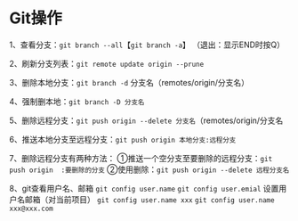 # Git操作

1、查看分支：`git branch --all`【`git branch -a`】    （退出：显示END时按Q）

2、刷新分支列表：`git remote update origin --prune`

3、删除本地分支：`git branch -d` 分支名（remotes/origin/分支名）

4、强制删本地：`git branch -D 分支名`

5、删除远程分支：`git push origin --delete 分支名`（remotes/origin/分支名

6、推送本地分支至远程分支：`git push origin 本地分支:远程分支`

7、删除远程分支有两种方法：
①推送一个空分支至要删除的远程分支：`git push origin  :要删除的分支`
②使用删除：`git push origin --delete 远程分支名`

8、git查看用户名、邮箱
`git config user.name`
`git config user.emial`
设置用户名邮箱（对当前项目）
`git config user.name xxx`
`git config user.name xxx@xxx.com`

